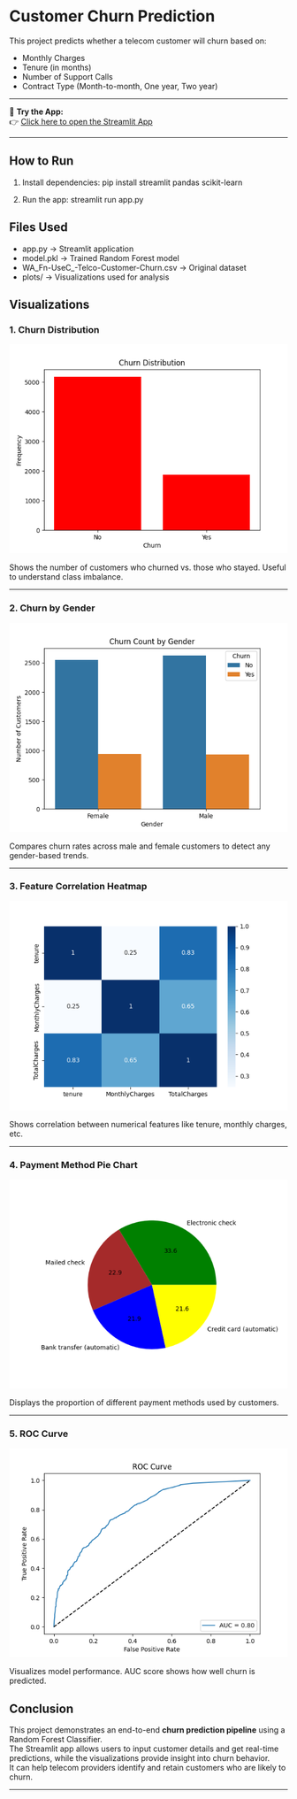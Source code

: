 # Customer Churn Prediction

This project predicts whether a telecom customer will churn based on:
- Monthly Charges
- Tenure (in months)
- Number of Support Calls
- Contract Type (Month-to-month, One year, Two year)
---

🚀 **Try the App:**  
👉 [Click here to open the Streamlit App](https://random-forest-and-naive-bayes---customer-churn-ah3bmyukyky8gzm.streamlit.app/)

---
## How to Run

1. Install dependencies:
   pip install streamlit pandas scikit-learn

2. Run the app:
   streamlit run app.py

## Files Used

- app.py → Streamlit application
- model.pkl → Trained Random Forest model
- WA_Fn-UseC_-Telco-Customer-Churn.csv → Original dataset
- plots/ → Visualizations used for analysis

## Visualizations

### 1. Churn Distribution  
![Churn Distribution](plots/churn_distribution.png)

Shows the number of customers who churned vs. those who stayed. Useful to understand class imbalance.

---

### 2. Churn by Gender  
![Churn by Gender](plots/churn_gender.png)

Compares churn rates across male and female customers to detect any gender-based trends.

---

### 3. Feature Correlation Heatmap  
![Heatmap](plots/heatmap.png)

Shows correlation between numerical features like tenure, monthly charges, etc.

---

### 4. Payment Method Pie Chart  
![Pie Chart](plots/pie.png)

Displays the proportion of different payment methods used by customers.

---

### 5. ROC Curve  
![ROC Curve](plots/roc.png)

Visualizes model performance. AUC score shows how well churn is predicted.


## Conclusion

This project demonstrates an end-to-end **churn prediction pipeline** using a Random Forest Classifier.  
The Streamlit app allows users to input customer details and get real-time predictions, while the visualizations provide insight into churn behavior.  
It can help telecom providers identify and retain customers who are likely to churn.

---
